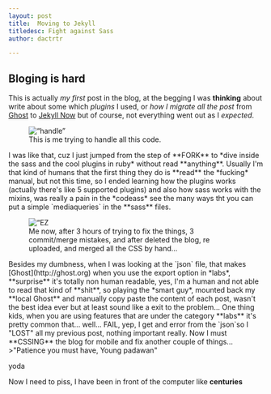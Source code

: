 ```yaml
---
layout: post
title:  Moving to Jekyll
titledesc: Fight against Sass
author: dactrtr

---
```


## Bloging is hard

This is actually *my first* post in the blog, at the begging I was **thinking** about write about some which *plugins* I used, or *how I migrate all the post* from [Ghost](http://ghost.org) to [Jekyll Now](https://github.com/barryclark/jekyll-now) but of course, not everything went out as I *expected*.
<figure class="figimg">
   <img src="http://i.giphy.com/adhuPKADfzrDG.gif" alt=“handle”>
<figcaption>
This is me trying to handle all this code.
</figcaption>
</figure>
I was like that, cuz I just jumped from the step of  **FORK** to *dive inside the sass and the cool plugins in ruby* without read **anything**.
Usually I'm that kind of humans that the first thing they do is **read** the *fucking* manual, but not this time, so I ended learning how the plugins works (actually there's like 5 supported plugins) and also how sass works with the mixins, was really a pain in the *codeass* see the many ways tht you can put a simple `mediaqueries` in the **sass** files.

<figure class="figimg">
   <img src="http://i.giphy.com/jvu00LhbjzAJi.gif" alt=“EZ PZ”>
<figcaption>
Me now, after 3 hours of trying to fix the things, 3 commit/merge mistakes, and after deleted the blog, re uploaded, and merged all the CSS by hand...
</figcaption>
</figure>
Besides my dumbness, when I was looking at the `json` file, that makes [Ghost](http://ghost.org) when you use the export option in *labs*, **surprise** it's totally non human readable, yes, I'm a human and not able to read that kind of **shit**, so playing the *smart guy*, mounted back my **local Ghost** and manually copy paste the content of each post, wasn't the best idea ever but at least sound like a exit to the problem...
One thing kids, when you are using features that are under the category **labs** it's pretty common that... well... FAIL, yep, I get and error from the `json`so I "LOST" all my previous post, nothing important really. Now I must **CSSING** the blog for mobile and fix another couple of things...
>"Patience you must have, Young padawan"

yoda

Now I need to piss, I have been in front of the computer like **centuries**